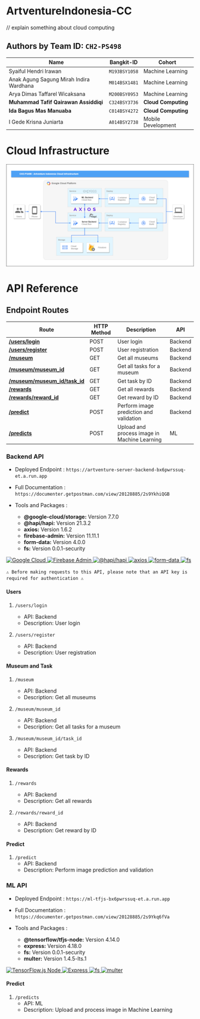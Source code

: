 # ArtventureIndonesia-CC

// explain something about cloud computing

## Authors by Team ID: `CH2-PS498`
| Name                                    | Bangkit-ID    | Cohort              |
|-----------------------------------------|---------------|---------------------|
| Syaiful Hendri Irawan                   | `M193BSY1058` | Machine Learning    |
| Anak Agung Sagung Mirah Indira Wardhana | `M014BSX1481` | Machine Learning    |
| Arya Dimas Taffarel Wicaksana           | `M200BSY0953` | Machine Learning    |
| __Muhammad Tafif Qairawan Assiddiqi__   | `C324BSY3736` | __Cloud Computing__ |
| __Ida Bagus Mas Manuaba__               | `C014BSY4272` | __Cloud Computing__ |
| I Gede Krisna Juniarta                  | `A014BSY2738` | Mobile Development  |

# Cloud Infrastructure
<img src="./assets/artventure-cloudinfra.png">

# API Reference

## Endpoint Routes

| Route                                                    | HTTP Method | Description                                   |   API   |
|----------------------------------------------------------|-------------|-----------------------------------------------|---------|
| [**/users/login**](#users-login)                         | POST        | User login                                    | Backend |
| [**/users/register**](#users-register)                   | POST        | User registration                             | Backend |
| [**/museum**](#museum)                                   | GET         | Get all museums                               | Backend |
| [**/museum/museum_id**](#museummuseum_id)                | GET         | Get all tasks for a museum                    | Backend |
| [**/museum/museum_id/task_id**](#museummuseum_idtask_id) | GET         | Get task by ID                                | Backend |
| [**/rewards**](#rewards)                                 | GET         | Get all rewards                               | Backend |
| [**/rewards/reward_id**](#rewardsreward_id)              | GET         | Get reward by ID                              | Backend |
| [**/predict**](#predict)                                 | POST        | Perform image prediction and validation       | Backend |
| [**/predicts**](#predicts)                               | POST        | Upload and process image in Machine Learning  |    ML   |


### Backend API

- Deployed Endpoint : `https://artventure-server-backend-bx6pwrssuq-et.a.run.app`

- Full Documentation : `https://documenter.getpostman.com/view/20128885/2s9YkhiQGB`

- Tools and Packages :
  - **@google-cloud/storage:** Version 7.7.0
  - **@hapi/hapi:** Version 21.3.2
  - **axios:** Version 1.6.2
  - **firebase-admin:** Version 11.11.1
  - **form-data:** Version 4.0.0
  - **fs:** Version 0.0.1-security

<p align="left">
  <a href="https://cloud.google.com" target="_blank" rel="noreferrer">
    <img src="https://www.vectorlogo.zone/logos/google_cloud/google_cloud-icon.svg" alt="Google Cloud" width="40" height="40"/>
  </a>
  <a href="https://firebase.google.com" target="_blank" rel="noreferrer">
    <img src="https://www.vectorlogo.zone/logos/firebase/firebase-icon.svg" alt="Firebase Admin" width="40" height="40"/>
  </a>
  <a href="https://hapi.dev" target="_blank" rel="noreferrer">
    <img src="https://img.shields.io/badge/hapi-21.3.2-brightgreen" alt="@hapi/hapi" />
  </a>
  <a href="https://github.com/axios/axios" target="_blank" rel="noreferrer">
    <img src="https://img.shields.io/badge/axios-1.6.2-blue" alt="axios" />
  </a>
  <a href="https://github.com/form-data/form-data" target="_blank" rel="noreferrer">
    <img src="https://img.shields.io/badge/form--data-4.0.0-orange" alt="form-data" />
  </a>
  <a href="https://www.npmjs.com/package/fs" target="_blank" rel="noreferrer">
    <img src="https://img.shields.io/badge/fs-0.0.1--security-red" alt="fs" />
  </a>
</p>

`⚠️ Before making requests to this API, please note that an API key is required for authentication ⚠️`

#### Users
1. <a name="users-login"></a> `/users/login`
   - API: Backend
   - Description: User login
   

2. <a name="users-register"></a> `/users/register`
   - API: Backend
   - Description: User registration
   

#### Museum and Task

1. <a name="museum"></a> `/museum`
    - API: Backend
    - Description: Get all museums
   

2. <a name="museummuseum_id"></a> `/museum/museum_id`
    - API: Backend
    - Description: Get all tasks for a museum
   

3. <a name="museummuseum_idtask_id"></a> `/museum/museum_id/task_id`
    - API: Backend
    - Description: Get task by ID
   

#### Rewards

1. <a name="rewards"></a> `/rewards`
    - API: Backend
    - Description: Get all rewards
   

2. <a name="rewardsreward_id"></a> `/rewards/reward_id`
    - API: Backend
    - Description: Get reward by ID
   

#### Predict

1. <a name="predict"></a> `/predict`
    - API: Backend
    - Description: Perform image prediction and validation
   

### ML API

- Deployed Endpoint : `https://ml-tfjs-bx6pwrssuq-et.a.run.app`

- Full Documentation : `https://documenter.getpostman.com/view/20128885/2s9Ykq6fVa`

- Tools and Packages :
  - **@tensorflow/tfjs-node:** Version 4.14.0
  - **express:** Version 4.18.0
  - **fs:** Version 0.0.1-security
  - **multer:** Version 1.4.5-lts.1

<p align="left">
  <a href="https://www.tensorflow.org/js" target="_blank" rel="noreferrer">
    <img src="https://www.vectorlogo.zone/logos/tensorflow/tensorflow-icon.svg" alt="TensorFlow.js Node" width="40" height="40"/>
  </a>
  <a href="https://expressjs.com" target="_blank" rel="noreferrer">
    <img src="https://img.shields.io/badge/express-4.18.0-green" alt="Express" />
  </a>
  <a href="https://www.npmjs.com/package/fs" target="_blank" rel="noreferrer">
    <img src="https://img.shields.io/badge/fs-0.0.1--security-red" alt="fs" />
  </a>
  <a href="https://www.npmjs.com/package/multer" target="_blank" rel="noreferrer">
    <img src="https://img.shields.io/badge/multer-1.4.5--lts.1-blue" alt="multer" />
  </a>
</p>


#### Predict

1. <a name="predicts"></a> `/predicts`
    - API: ML
    - Description: Upload and process image in Machine Learning
   
